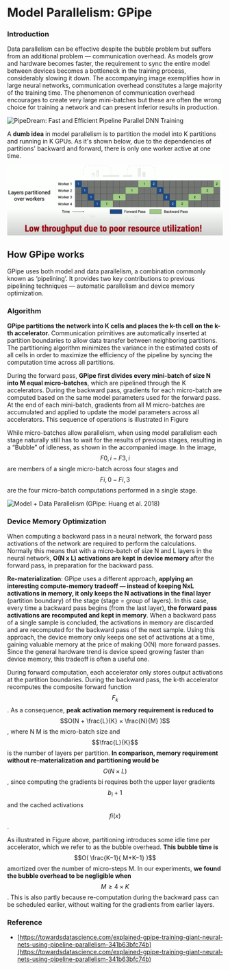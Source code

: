 # Model Parallelism: GPipe

### Introduction

Data parallelism can be effective despite the bubble problem but suffers from an additional problem — communication overhead. As models grow and hardware becomes faster, the requirement to sync the entire model between devices becomes a bottleneck in the training process, considerably slowing it down. The accompanying image exemplifies how in large neural networks, communication overhead constitutes a large majority of the training time. The phenomenon of communication overhead encourages to create very large mini-batches but these are often the wrong choice for training a network and can present inferior results in production.

![PipeDream: Fast and Efficient Pipeline Parallel DNN Training](https://miro.medium.com/max/1400/0\*O7AACDkYAwzOZPkI.png)

A **dumb idea** in model parallelism is to partition the model into K partitions and running in K GPUs. As it's shown below, due to the dependencies of partitions' backward and forward, there is only one worker active at one time.

![](../.gitbook/assets/image.png)

## How GPipe works <a href="#e53b" id="e53b"></a>

GPipe uses both model and data parallelism, a combination commonly known as ‘pipelining’. It provides two key contributions to previous pipelining techniques — automatic parallelism and device memory optimization.

### Algorithm <a href="#e26e" id="e26e"></a>

**GPipe partitions the network into K cells and places the k-th cell on the k-th accelerator.** Communication primitives are automatically inserted at partition boundaries to allow data transfer between neighboring partitions. The partitioning algorithm minimizes the variance in the estimated costs of all cells in order to maximize the efficiency of the pipeline by syncing the computation time across all partitions.

During the forward pass, **GPipe first divides every mini-batch of size N into M equal micro-batches**, which are pipelined through the K accelerators. During the backward pass, gradients for each micro-batch are computed based on the same model parameters used for the forward pass. At the end of each mini-batch, gradients from all M micro-batches are accumulated and applied to update the model parameters across all accelerators. This sequence of operations is illustrated in Figure

While micro-batches allow parallelism, when using model parallelism each stage naturally still has to wait for the results of previous stages, resulting in a “Bubble” of idleness, as shown in the accompanied image. In the image, $$F0,i-F3,i$$ are members of a single micro-batch across four stages and $$Fi,0-Fi,3$$ are the four micro-batch computations performed in a single stage.

![Model + Data Parallelism (GPipe: Huang et al. 2018)](https://miro.medium.com/max/1400/1\*xJOPB5A\_YBp4GwlVXgXesA.png)

### Device Memory Optimization <a href="#3b42" id="3b42"></a>

When computing a backward pass in a neural network, the forward pass activations of the network are required to perform the calculations. Normally this means that with a micro-batch of size N and L layers in the neural network, **O(N x L) activations are kept in device memory** after the forward pass, in preparation for the backward pass.

**Re-materialization**: GPipe uses a different approach, **applying an interesting compute-memory tradeoff — instead of keeping NxL activations in memory, it only keeps the N activations in the final layer** (partition boundary) of the stage (stage = group of layers). In this case, every time a backward pass begins (from the last layer), **the forward pass activations are recomputed and kept in memory**. When a backward pass of a single sample is concluded, the activations in memory are discarded and are recomputed for the backward pass of the next sample. Using this approach, the device memory only keeps one set of activations at a time, gaining valuable memory at the price of making O(N) more forward passes. Since the general hardware trend is device speed growing faster than device memory, this tradeoff is often a useful one.

During forward computation, each accelerator only stores output activations at the partition boundaries. During the backward pass, the k-th accelerator recomputes the composite forward function $$F_k$$. As a consequence, **peak activation memory requirement is reduced to** $$O(N + \frac{L}{K} × \frac{N}{M} )$$, where N M is the micro-batch size and $$\frac{L}{K}$$ is the number of layers per partition. **In comparison, memory requirement without re-materialization and partitioning would be** $$O(N × L)$$, since computing the gradients bi requires both the upper layer gradients $$b_i+1$$ and the cached activations $$fi(x)$$.&#x20;

As illustrated in Figure above, partitioning introduces some idle time per accelerator, which we refer to as the bubble overhead. **This bubble time is** $$O( \frac{K−1}{ M+K−1} )$$ amortized over the number of micro-steps M. In our experiments, **we found the bubble overhead to be negligible when** $$M ≥ 4 × K$$. This is also partly because re-computation during the backward pass can be scheduled earlier, without waiting for the gradients from earlier layers.

### Reference

* [https://towardsdatascience.com/explained-gpipe-training-giant-neural-nets-using-pipeline-parallelism-341b63bfc74b](https://towardsdatascience.com/explained-gpipe-training-giant-neural-nets-using-pipeline-parallelism-341b63bfc74b)

